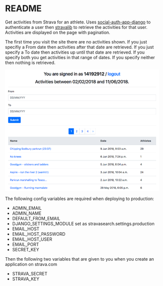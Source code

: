 # README

Get activities from Strava for an athlete. Uses [social-auth-app-django](https://github.com/python-social-auth/social-app-django) to authenticate a user then [stravalib](https://github.com/hozn/stravalib) to retrieve the activities for that user. Activities are displayed on the page with pagination. 

The first time you visit the site there are no activities shown. If you just specifiy a From date then activities after that date are retrieved. If you just specify a To date then activities up until that date are retrieved. If you specify both you get activities in that range of dates. If you specify neither then nothing is retrieved.

![Alt text](site.png?raw=true "site")

The following config variables are required when deploying to production:
* ADMIN_EMAIL
* ADMIN_NAME
* DEFAULT_FROM_EMAIL
* DJANGO_SETTINGS_MODULE set as stravasearch.settings.production
* EMAIL_HOST
* EMAIL_HOST_PASSWORD
* EMAIL_HOST_USER
* EMAIL_PORT
* SECRET_KEY

Then the following two variables that are given to you when you create an application on strava.com

* STRAVA_SECRET
* STRAVA_KEY